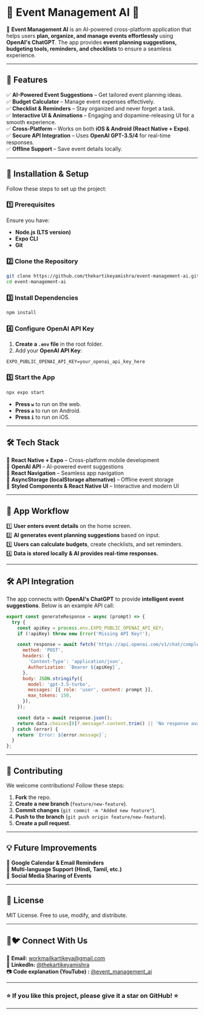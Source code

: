 # **📖 Event Management AI 🤖**
🚀 **Event Management AI** is an AI-powered cross-platform application that helps users **plan, organize, and manage events effortlessly** using **OpenAI's ChatGPT**. The app provides **event planning suggestions, budgeting tools, reminders, and checklists** to ensure a seamless experience.

---

## **🌟 Features**
✅ **AI-Powered Event Suggestions** – Get tailored event planning ideas.  
✅ **Budget Calculator** – Manage event expenses effectively.  
✅ **Checklist & Reminders** – Stay organized and never forget a task.  
✅ **Interactive UI & Animations** – Engaging and dopamine-releasing UI for a smooth experience.  
✅ **Cross-Platform** – Works on both **iOS & Android (React Native + Expo)**.  
✅ **Secure API Integration** – Uses **OpenAI GPT-3.5/4** for real-time responses.  
✅ **Offline Support** – Save event details locally.  

---

## **📲 Installation & Setup**
Follow these steps to set up the project:

### **1️⃣ Prerequisites**
Ensure you have:
- **Node.js (LTS version)**
- **Expo CLI**
- **Git**

### **2️⃣ Clone the Repository**
```bash
git clone https://github.com/thekartikeyamishra/event-management-ai.git
cd event-management-ai
```

### **3️⃣ Install Dependencies**
```bash
npm install
```

### **4️⃣ Configure OpenAI API Key**
1. **Create a `.env` file** in the root folder.
2. Add your **OpenAI API Key**:
```env
EXPO_PUBLIC_OPENAI_API_KEY=your_openai_api_key_here
```

### **5️⃣ Start the App**
```bash
npx expo start
```
- **Press `w`** to run on the web.
- **Press `a`** to run on Android.
- **Press `i`** to run on iOS.

---

## **🛠️ Tech Stack**
🔹 **React Native + Expo** – Cross-platform mobile development  
🔹 **OpenAI API** – AI-powered event suggestions  
🔹 **React Navigation** – Seamless app navigation  
🔹 **AsyncStorage (localStorage alternative)** – Offline event storage  
🔹 **Styled Components & React Native UI** – Interactive and modern UI  

---

## **🚀 App Workflow**
1️⃣ **User enters event details** on the home screen.  
2️⃣ **AI generates event planning suggestions** based on input.  
3️⃣ **Users can calculate budgets**, create checklists, and set reminders.  
4️⃣ **Data is stored locally & AI provides real-time responses.**  

---

## **🛠️ API Integration**
The app connects with **OpenAI's ChatGPT** to provide **intelligent event suggestions**. Below is an example API call:

```javascript
export const generateResponse = async (prompt) => {
  try {
    const apiKey = process.env.EXPO_PUBLIC_OPENAI_API_KEY;
    if (!apiKey) throw new Error('Missing API Key!');

    const response = await fetch('https://api.openai.com/v1/chat/completions', {
      method: 'POST',
      headers: {
        'Content-Type': 'application/json',
        Authorization: `Bearer ${apiKey}`,
      },
      body: JSON.stringify({
        model: 'gpt-3.5-turbo',
        messages: [{ role: 'user', content: prompt }],
        max_tokens: 150,
      }),
    });

    const data = await response.json();
    return data.choices[0]?.message?.content.trim() || 'No response available.';
  } catch (error) {
    return `Error: ${error.message}`;
  }
};
```

---

## **🎯 Contributing**
We welcome contributions! Follow these steps:
1. **Fork** the repo.
2. **Create a new branch** (`feature/new-feature`).
3. **Commit changes** (`git commit -m "Added new feature"`).
4. **Push to the branch** (`git push origin feature/new-feature`).
5. **Create a pull request**.

---

## **💡 Future Improvements**
📌 **Google Calendar & Email Reminders**  
📌 **Multi-language Support (Hindi, Tamil, etc.)**  
📌 **Social Media Sharing of Events**  

---

## **📜 License**
MIT License. Free to use, modify, and distribute.

---

## **📣🐦 Connect With Us**
📧 **Email:** workmailkartikeya@gmail.com  
💬 **LinkedIn:** [@thekartikeyamishra](https://www.linkedin.com/in/thekartikeyamishra/)  
📷 **Code explanation (YouTube) :** [@event_management_ai](https://instagram.com/event_management_ai)  

---
### **⭐ If you like this project, please give it a star on GitHub! ⭐**
---

